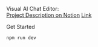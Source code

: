 Visual AI Chat Editor:  
[Project Description on Notion](https://carbonated-waxflower-92e.notion.site/Visual-AI-Chat-Editor-122472a486ad80e4a703ee06427a3458?pvs=4)
[Link](https://6712b2ede4d93ea2429d0eb0--visual-ai-chat-editor.netlify.app/)

Get Started  
```
npm run dev
```
